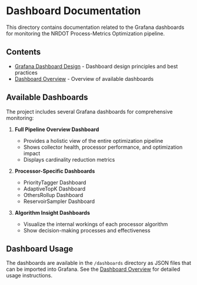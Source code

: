 # Dashboard Documentation

This directory contains documentation related to the Grafana dashboards for monitoring the NRDOT Process-Metrics Optimization pipeline.

## Contents

- [Grafana Dashboard Design](grafana_dashboard_design.md) - Dashboard design principles and best practices
- [Dashboard Overview](dashboard_overview.md) - Overview of available dashboards

## Available Dashboards

The project includes several Grafana dashboards for comprehensive monitoring:

1. **Full Pipeline Overview Dashboard**
   - Provides a holistic view of the entire optimization pipeline
   - Shows collector health, processor performance, and optimization impact
   - Displays cardinality reduction metrics

2. **Processor-Specific Dashboards**
   - PriorityTagger Dashboard
   - AdaptiveTopK Dashboard
   - OthersRollup Dashboard
   - ReservoirSampler Dashboard

3. **Algorithm Insight Dashboards**
   - Visualize the internal workings of each processor algorithm
   - Show decision-making processes and effectiveness

## Dashboard Usage

The dashboards are available in the `/dashboards` directory as JSON files that can be imported into Grafana. See the [Dashboard Overview](dashboard_overview.md) for detailed usage instructions.